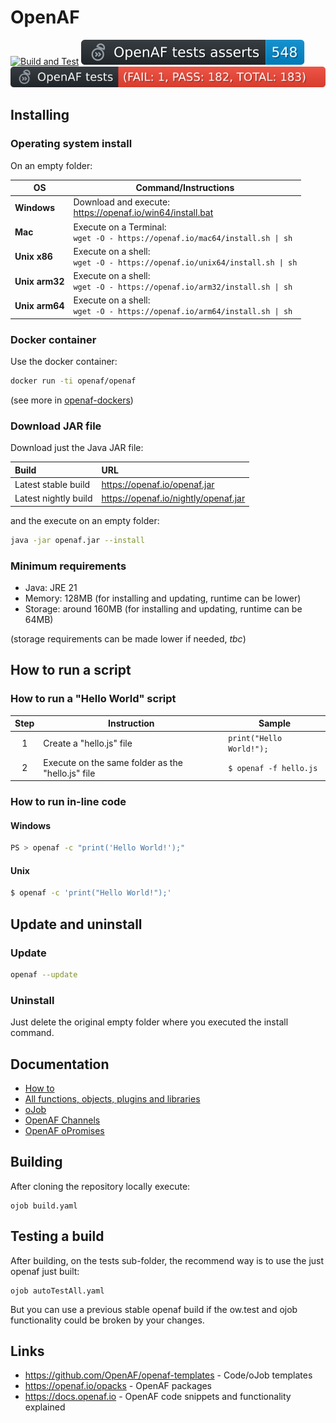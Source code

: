 # OpenAF

[![Build and Test](https://github.com/OpenAF/openaf/actions/workflows/build-and-test.yml/badge.svg)](https://github.com/OpenAF/openaf/actions/workflows/build-and-test.yml)
![asserts](tests/asserts.svg)
[![tests](tests/results.svg)](tests/autoTestAll.md)

## Installing

### Operating system install

On an empty folder:

| OS | Command/Instructions |
|----|----------------------|
| **Windows** | Download and execute:<br/> https://openaf.io/win64/install.bat |
| **Mac** | Execute on a Terminal:<br/>````wget -O - https://openaf.io/mac64/install.sh \| sh```` |
| **Unix x86** | Execute on a shell:<br/>````wget -O - https://openaf.io/unix64/install.sh \| sh```` |
| **Unix arm32** | Execute on a shell:<br/>````wget -O - https://openaf.io/arm32/install.sh \| sh```` |
| **Unix arm64** | Execute on a shell:<br/>````wget -O - https://openaf.io/arm64/install.sh \| sh````|

### Docker container

Use the docker container:

````bash
docker run -ti openaf/openaf
````

(see more in [openaf-dockers](https://github.com/OpenAF/openaf-dockers))

### Download JAR file

Download just the Java JAR file:

| Build | URL |
|:----- |:--- |
| Latest stable build | https://openaf.io/openaf.jar |
| Latest nightly build | https://openaf.io/nightly/openaf.jar |

and the execute on an empty folder:

````bash
java -jar openaf.jar --install
````

### Minimum requirements

* Java: JRE 21
* Memory: 128MB (for installing and updating, runtime can be lower)
* Storage: around 160MB (for installing and updating, runtime can be 64MB)

(storage requirements can be made lower if needed, _tbc_)

## How to run a script

### How to run a "Hello World" script

| Step | Instruction | Sample |
|:----:|-------------|--------|
| 1 | Create a "hello.js" file | ````print("Hello World!");```` |
| 2 | Execute on the same folder as the "hello.js" file | ````$ openaf -f hello.js```` |

### How to run in-line code

#### Windows

````sh
PS > openaf -c "print('Hello World!');"
````

#### Unix

````sh
$ openaf -c 'print("Hello World!");'
````

## Update and uninstall

### Update

````sh
openaf --update
````

### Uninstall

Just delete the original empty folder where you executed the install command.

## Documentation

* [How to](https://docs.openaf.io/docs/howto/)
* [All functions, objects, plugins and libraries](https://docs.openaf.io/docs/reference/)
* [oJob](https://docs.openaf.io/docs/concepts/oJob.html)
* [OpenAF Channels](https://docs.openaf.io/docs/concepts/OpenAF-Channels.html)
* [OpenAF oPromises](https://docs.openaf.io/docs/concepts/OpenAF-oPromise.html)
<!--* [Code tips & tricks](Tips-&-tricks)-->

## Building

After cloning the repository locally execute: 

````
ojob build.yaml
````

## Testing a build

After building, on the tests sub-folder, the recommend way is to use the just openaf just built:

````
ojob autoTestAll.yaml
````

But you can use a previous stable openaf build if the ow.test and ojob functionality could be broken by your changes.

## Links

* https://github.com/OpenAF/openaf-templates - Code/oJob templates
* https://openaf.io/opacks - OpenAF packages
* https://docs.openaf.io - OpenAF code snippets and functionality explained

